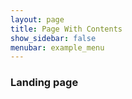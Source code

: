 ```yaml
---
layout: page
title: Page With Contents
show_sidebar: false
menubar: example_menu
---
```


### Landing page
